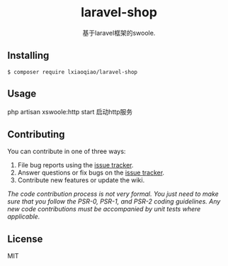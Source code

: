 <h1 align="center"> laravel-shop </h1>

<p align="center"> 基于laravel框架的swoole.</p>


## Installing

```shell
$ composer require lxiaoqiao/laravel-shop
```

## Usage

php artisan xswoole:http start 启动http服务

## Contributing

You can contribute in one of three ways:

1. File bug reports using the [issue tracker](https://github.com/lxiaoqiao/laravel-shop/issues).
2. Answer questions or fix bugs on the [issue tracker](https://github.com/lxiaoqiao/laravel-shop/issues).
3. Contribute new features or update the wiki.

_The code contribution process is not very formal. You just need to make sure that you follow the PSR-0, PSR-1, and PSR-2 coding guidelines. Any new code contributions must be accompanied by unit tests where applicable._

## License

MIT